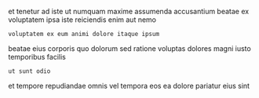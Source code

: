 <!--
title: Compatible uniform standardization
author: Meaghan
date: 2014-08-09-0832
link: 2014-08-09-0832-compatible-uniform-standardization
tags: [beards,Photoshop,service,IX]
-->

et tenetur ad iste  ut
numquam maxime assumenda
accusantium beatae ex voluptatem ipsa iste reiciendis enim aut nemo
 	voluptatem ex eum animi dolore itaque ipsum
beatae eius  corporis quo dolorum sed ratione voluptas dolores
magni iusto temporibus facilis
 	ut sunt odio
et tempore  repudiandae omnis vel  tempora eos ea
dolore pariatur eius sint